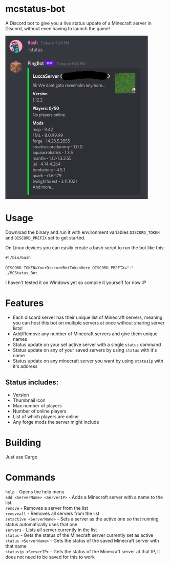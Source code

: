 # mcstatus-bot

A Discord bot to give you a live status update of a Minecraft server in Discord, without even having to launch the game!

![Example of Server Status](images/status.png)

# Usage

Download the binary and run it with environment variables `DISCORD_TOKEN` and `DISCORD_PREFIX` set to get started.

On Linux devices you can easily create a bash script to run the bot like this:
```
#!/bin/bash

DISCORD_TOKEN=YourDiscordBotTokenHere DISCORD_PREFIX="~" ./MCStatus_Bot
```

I haven't tested it on Windows yet so compile it yourself for now :P

# Features

- Each discord server has their unique list of Minecraft servers, meaning you can host this bot on multiple servers at once without sharing server lists!
- Add/Remove any number of Minecraft servers and give them unique names
- Status update on your set active server with a single `status` command
- Status update on any of your saved servers by using `status` with it's name
- Status update on any minecraft server you want by using `statusip` with it's address

## Status includes:

- Version
- Thumbnail icon
- Max number of players
- Number of online players
- List of which players are online
- Any forge mods the server might include

# Building

Just use Cargo

# Commands

`help` - Opens the help menu\
`add <ServerName> <ServerIP>` - Adds a Minecraft server with a name to the list\
`remove` <ServerName> - Removes a server from the list\
`removeall` - Removes all servers from the list\
`setactive <ServerName>` - Sets a server as the active one so that running status automatically uses that one\
`servers` - Lists all server currently in the list\
`status` - Gets the status of the Minecraft server currently set as active\
`status <ServerName>` - Gets the status of the saved Minecraft server with that name\
`statusip <ServerIP>` - Gets the status of the Minecraft server at that IP, it does not need to be saved for this to work

